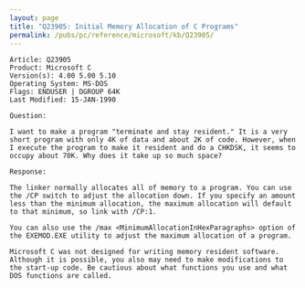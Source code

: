 ```yaml
---
layout: page
title: "Q23905: Initial Memory Allocation of C Programs"
permalink: /pubs/pc/reference/microsoft/kb/Q23905/
---
```


	Article: Q23905
	Product: Microsoft C
	Version(s): 4.00 5.00 5.10
	Operating System: MS-DOS
	Flags: ENDUSER | DGROUP 64K
	Last Modified: 15-JAN-1990
	
	Question:
	
	I want to make a program "terminate and stay resident." It is a very
	short program with only 4K of data and about 2K of code. However, when
	I execute the program to make it resident and do a CHKDSK, it seems to
	occupy about 70K. Why does it take up so much space?
	
	Response:
	
	The linker normally allocates all of memory to a program. You can use
	the /CP switch to adjust the allocation down. If you specify an amount
	less than the minimum allocation, the maximum allocation will default
	to that minimum, so link with /CP:1.
	
	You can also use the /max <MinimumAllocationInHexParagraphs> option of
	the EXEMOD.EXE utility to adjust the maximum allocation of a program.
	
	Microsoft C was not designed for writing memory resident software.
	Although it is possible, you also may need to make modifications to
	the start-up code. Be cautious about what functions you use and what
	DOS functions are called.
